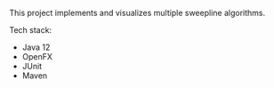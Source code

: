 This project implements and visualizes multiple sweepline algorithms.

Tech stack:

 - Java 12
 - OpenFX
 - JUnit
 - Maven
